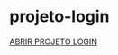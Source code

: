 # projeto-login
 <a href="https://caiqueoliveira07.github.io/projeto-login/">ABRIR PROJETO LOGIN</a>
